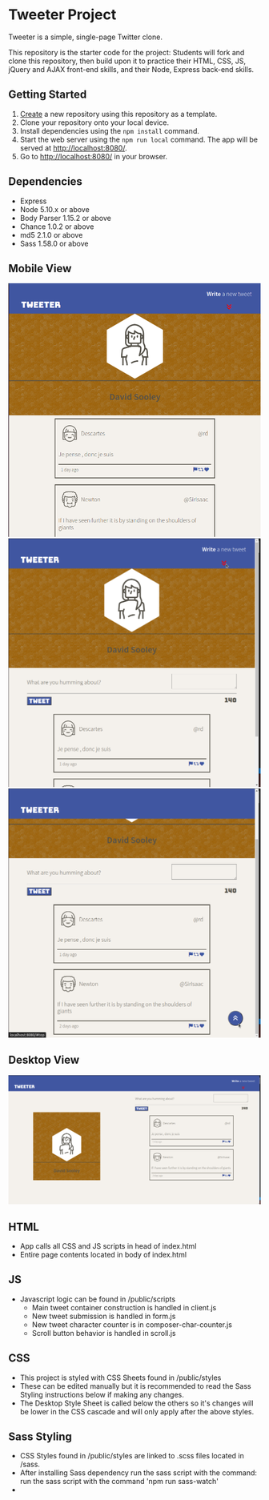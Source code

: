 # Tweeter Project

Tweeter is a simple, single-page Twitter clone.

This repository is the starter code for the project: Students will fork and clone this repository, then build upon it to practice their HTML, CSS, JS, jQuery and AJAX front-end skills, and their Node, Express back-end skills.

## Getting Started

1. [Create](https://docs.github.com/en/repositories/creating-and-managing-repositories/creating-a-repository-from-a-template) a new repository using this repository as a template.
2. Clone your repository onto your local device.
3. Install dependencies using the `npm install` command.
3. Start the web server using the `npm run local` command. The app will be served at <http://localhost:8080/>.
4. Go to <http://localhost:8080/> in your browser.

## Dependencies

- Express
- Node 5.10.x or above
- Body Parser 1.15.2 or above
- Chance 1.0.2 or above
- md5 2.1.0 or above
- Sass 1.58.0 or above

## Mobile View
![Mobile View](https://github.com/DASitby/tweeter/blob/master/public/images/Tweeter_Mobile_View.png)
![Click This Button to open the Tweet Menu](https://github.com/DASitby/tweeter/blob/master/public/images/Click_down_Field.png)
![When you scroll down, you can click this button to return to the top!](https://github.com/DASitby/tweeter/blob/master/public/images/Scroll_Button_example.png)

## Desktop View
![Desktop View, both the buttons mentioned above also work here!](https://github.com/DASitby/tweeter/blob/master/public/images/Tweeter_Desktop_View.png)

## HTML
- App calls all CSS and JS scripts in head of index.html
- Entire page contents located in body of index.html 

## JS
- Javascript logic can be found in /public/scripts
  - Main tweet container construction is handled in client.js
  - New tweet submission is handled in form.js
  - New tweet character counter is in composer-char-counter.js  
  - Scroll button behavior is handled in scroll.js

## CSS
- This project is styled with CSS Sheets found in /public/styles
- These can be edited manually but it is recommended to read the Sass Styling instructions below if making any changes.
- The Desktop Style Sheet is called below the others so it's changes will be lower in the CSS cascade and will only apply after the above styles.

## Sass Styling
- CSS Styles found in /public/styles are linked to .scss files located in /sass.
- After installing Sass dependency run the sass script with the command: run the sass script with the command 'npm run sass-watch'
- 